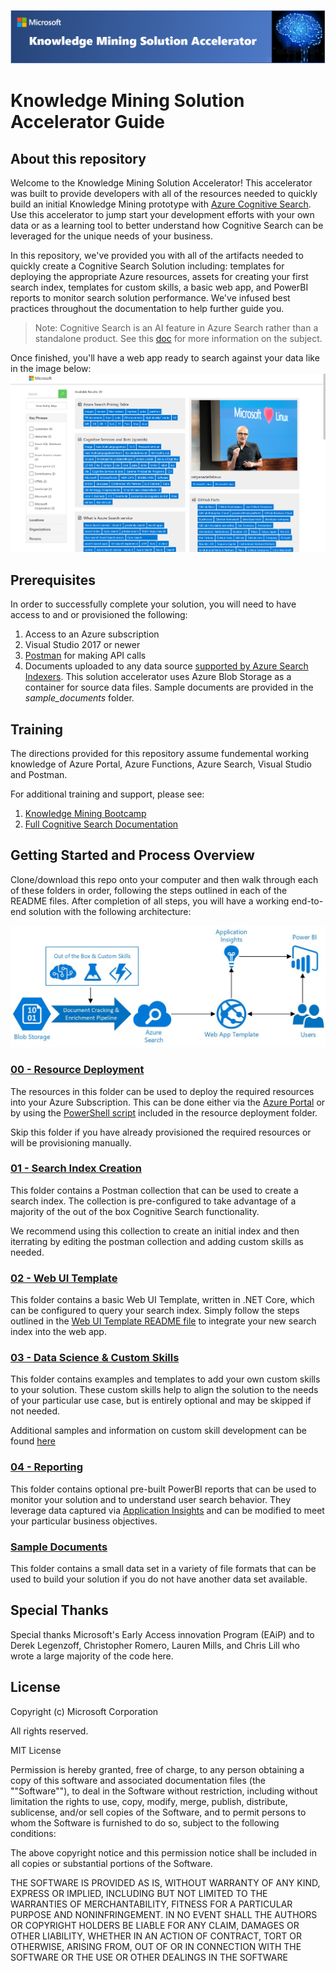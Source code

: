 ![](images/kmheader.png)

# Knowledge Mining Solution Accelerator Guide
## About this repository
Welcome to the Knowledge Mining Solution Accelerator!  This accelerator was built to provide developers with all of the resources needed to quickly build an initial Knowledge Mining prototype with [Azure Cognitive Search](https://docs.microsoft.com/en-us/azure/search/cognitive-search-concept-intro).  Use this accelerator to jump start your development efforts with your own data or as a learning tool to better understand how Cognitive Search can be leveraged for the unique needs of your business.

In this repository, we've provided you with all of the artifacts needed to quickly create a Cognitive Search Solution including: templates for deploying the appropriate Azure resources, assets for creating your first search index, templates for custom skills, a basic web app, and PowerBI reports to monitor search solution performance. We've infused best practices throughout the documentation to help further guide you.

> Note: Cognitive Search is an AI feature in Azure Search rather than a standalone product. See this [doc](https://docs.microsoft.com/en-us/azure/search/cognitive-search-concept-intro) for more information on the subject.

Once finished, you'll have a web app ready to search against your data like in the image below:
![screenshot](images/ui.png)

## Prerequisites
In order to successfully complete your solution, you will need to have access to and or provisioned the following:
1. Access to an Azure subscription
2. Visual Studio 2017 or newer
3. [Postman](https://www.getpostman.com/) for making API calls
4. Documents uploaded to any data source [supported by Azure Search Indexers](https://docs.microsoft.com/en-us/azure/search/search-indexer-overview).  This solution accelerator uses Azure Blob Storage as a container for source data files. Sample documents are provided in the *sample_documents* folder.

## Training
The directions provided for this repository assume fundemental working knowledge of Azure Portal, Azure Functions, Azure Search, Visual Studio and Postman.  

For additional training and support, please see:
 1. [Knowledge Mining Bootcamp](https://github.com/Azure/LearnAI-KnowledgeMiningBootcamp)
 2. [Full Cognitive Search Documentation](https://docs.microsoft.com/en-us/azure/search/cognitive-search-resources-documentation)

## Getting Started and Process Overview
Clone/download this repo onto your computer and then walk through each of these folders in order, following the steps outlined in each of the README files.  After completion of all steps, you will have a working end-to-end solution with the following architecture:

![the cognitive indexing pipelines used for processing unstructured data in Azure Search](images/architecture.jpg)


### [00 - Resource Deployment](./00%20-%20Resource%20Deployment)
The resources in this folder can be used to deploy the required resources into your Azure Subscription. This can be done either via the [Azure Portal](https://portal.azure.com) or by using the [PowerShell script](./00_Resource_Deployment/deploy.ps1) included in the resource deployment folder.  

Skip this folder if you have already provisioned the required resources or will be provisioning manually.

### [01 - Search Index Creation](./01%20-%20Search%20Index%20Creation)
This folder contains a Postman collection that can be used to create a search index. The collection is pre-configured to take advantage of a majority of the out of the box Cognitive Search functionality.

We recommend using this collection to create an initial index and then iterrating by editing the postman collection and adding custom skills as needed.

### [02 - Web UI Template](./02%20-%20Web%20UI%20Template)
This folder contains a basic Web UI Template, written in .NET Core, which can be configured to query your search index. Simply follow the steps outlined in the [Web UI Template README file](./02%20-%20Web%20UI%20Template/README.md) to integrate your new search index into the web app.

### [03 - Data Science & Custom Skills](./03%20-%20Data%20Science%20and%20Custom%20Skills)
This folder contains examples and templates to add your own custom skills to your solution. These custom skills help to align the solution to the needs of your particular use case, but is entirely optional and may be skipped if not needed.

Additional samples and information on custom skill development can be found [here](https://docs.microsoft.com/en-us/azure/search/cognitive-search-create-custom-skill-example)

### [04 - Reporting](./04%20-%20Reporting)
This folder contains optional pre-built PowerBI reports that can be used to monitor your solution and to understand user search behavior.  They leverage data captured via [Application Insights](https://docs.microsoft.com/en-us/azure/azure-monitor/app/app-insights-overview) and can be modified to meet your particular business objectives.

### [Sample Documents](./sample_documents)
This folder contains a small data set in a variety of file formats that can be used to build your solution if you do not have another data set available.

## Special Thanks
Special thanks Microsoft's Early Access innovation Program (EAiP) and to Derek Legenzoff, Christopher Romero, Lauren Mills, and Chris Lill who wrote a large majority of the code here.

## License
Copyright (c) Microsoft Corporation

All rights reserved.

MIT License

Permission is hereby granted, free of charge, to any person obtaining a copy of this software and associated documentation files (the ""Software""), to deal in the Software without restriction, including without limitation the rights to use, copy, modify, merge, publish, distribute, sublicense, and/or sell copies of the Software, and to permit persons to whom the Software is furnished to do so, subject to the following conditions:

The above copyright notice and this permission notice shall be included in all copies or substantial portions of the Software.

THE SOFTWARE IS PROVIDED AS IS, WITHOUT WARRANTY OF ANY KIND, EXPRESS OR IMPLIED, INCLUDING BUT NOT LIMITED TO THE WARRANTIES OF MERCHANTABILITY, FITNESS FOR A PARTICULAR PURPOSE AND NONINFRINGEMENT. IN NO EVENT SHALL THE AUTHORS OR COPYRIGHT HOLDERS BE LIABLE FOR ANY CLAIM, DAMAGES OR OTHER LIABILITY, WHETHER IN AN ACTION OF CONTRACT, TORT OR OTHERWISE, ARISING FROM, OUT OF OR IN CONNECTION WITH THE SOFTWARE OR THE USE OR OTHER DEALINGS IN THE SOFTWARE
